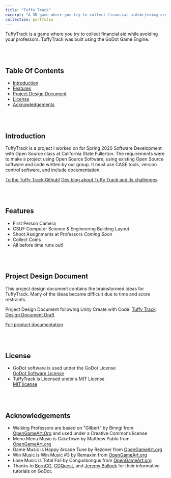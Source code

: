 ```yaml
---
title: "Tuffy Track"
excerpt: "A 3D game where you try to collect financial aid<br/><img src='https://media.giphy.com/media/niw2jD7iFDR8WAI8dB/giphy.gif'>"
collection: portfolio
---
```




  
TuffyTrack is a game where you try to collect financial aid while avoiding your professors. TuffyTrack was built using the GoDot Game Engine.


<br> <br>
## Table Of Contents  <br>
  
* [Introduction](#Introduction)
* [Features](#Features)
* [Project Design Document](#Design)
* [License](#License) 
* [Acknowledgements](#Ack)

<br> <br>
## Introduction <a name="Introduction"></a> <br>

TuffyTrack is a project I worked on for Spring 2020 Software Development with Open Source class at California State Fullerton. The requirements were to make a project using Open Source Software, using existing Open Source software and code written by our group. It must use CASE tools, version control software, and include documentation.

[To the Tuffy Track Github!](https://github.com/JenniTheDev/TuffyTrack)
[Dev blog about Tuffy Track and its challenges](https://jennithe.dev/posts/2012/08/tuffytrack/)

<br><br>
## Features <a name="Features"></a><br>

- First Person Camera
- CSUF Computer Science & Engineering Building Layout
- Shoot Assignments at Professors *Coming Soon*
- Collect Coins
- All before time runs out!

<br><br>
## Project Design Document <a name="Design"></a>  <br>

This project design document contains the brainstormed ideas for TuffyTrack. Many of the ideas became difficult due to time and score restraints. 
  
Project Design Document following Unity Create with Code: [Tuffy Track Design Document Draft](https://docs.google.com/document/d/1gM-XuaRoPO-Y9-sQ82h3-fD7zTvzEY25YKFyobfi3Ew/edit?usp=sharing)

[Full product documentation](https://jenniferafelton.github.io/pdf/254.JFelton.Project_Documentation.pdf)

 <br><br>
## License <a name="License"></a><br>
- GoDot software is used under the GoDot License <br>
    <a href="https://godotengine.org/license">GoDot Software License</a><br>
- TuffyTrack is Licensed under a MIT License <br>
    [MIT license](LICENSE)
    
<br><br>
## Acknowledgements <a name="Ack"></a><br>
- Walking Professors are based on "Gilbert" by Binngi from [OpenGameArt.Org](https://opengameart.org/content/gilbert-cartoon-character) and used under a Creative Commons license 
- Menu Menu Music is CakeTown by Matthew Pablo from [OpenGameArt.org](https://opengameart.org/content/caketown-cuteplayful)
- Game Music is Happy Arcade Tune by Rezoner from [OpenGameArt.org](https://opengameart.org/content/happy-arcade-tune)
- Win Music is Win Music #3 by Remaxim from [OpenGameArt.org](https://opengameart.org/content/win-music-3)
- Lose Music is Total Fail by Congusbongus from [OpenGameArt.org](https://opengameart.org/content/total-fail)
- Thanks to [BornCG](https://www.youtube.com/channel/UCdioEctcBLd2nw2aQkl8msw), [GDQuest](https://www.youtube.com/channel/UCxboW7x0jZqFdvMdCFKTMsQ), and [Jeremy Bullock](https://www.youtube.com/channel/UCwJw2-V5S1TkBjLQ3_Ws54g) for their informative tutorials on GoDot. 
<br><br>

